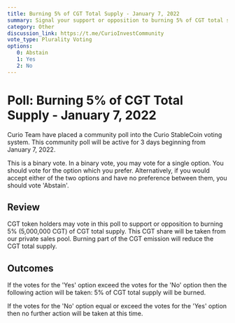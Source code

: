 ```yaml
---
title: Burning 5% of CGT Total Supply - January 7, 2022
summary: Signal your support or opposition to burning 5% of CGT total supply
category: Other
discussion_link: https://t.me/CurioInvestCommunity
vote_type: Plurality Voting
options:
   0: Abstain
   1: Yes
   2: No
---
```

# Poll: Burning 5% of CGT Total Supply - January 7, 2022

Curio Team have placed a community poll into the Curio StableCoin voting system. This community poll will be active for 3 days beginning from January 7, 2022.

This is a binary vote. In a binary vote, you may vote for a single option. You should vote for the option which you prefer. Alternatively, if you would accept either of the two options and have no preference between them, you should vote 'Abstain'.

## Review

CGT token holders may vote in this poll to support or opposition to burning 5% (5,000,000 CGT) of CGT total supply. This CGT share will be taken from our private sales pool. Burning part of the CGT emission will reduce the CGT total supply.

## Outcomes

If the votes for the 'Yes' option exceed the votes for the 'No' option then the following action will be taken: 5% of CGT total supply will be burned.

If the votes for the 'No' option equal or exceed the votes for the 'Yes' option then no further action will be taken at this time.
